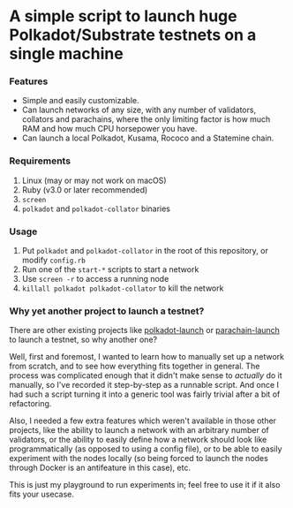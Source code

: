 # A simple script to launch huge Polkadot/Substrate testnets on a single machine

### Features

- Simple and easily customizable.
- Can launch networks of any size, with any number of validators, collators and parachains,
  where the only limiting factor is how much RAM and how much CPU horsepower you have.
- Can launch a local Polkadot, Kusama, Rococo and a Statemine chain.

### Requirements

1. Linux (may or may not work on macOS)
2. Ruby (v3.0 or later recommended)
3. `screen`
4. `polkadot` and `polkadot-collator` binaries

### Usage

1. Put `polkadot` and `polkadot-collator` in the root of this repository, or modify `config.rb`
2. Run one of the `start-*` scripts to start a network
3. Use `screen -r` to access a running node
4. `killall polkadot polkadot-collator` to kill the network

### Why yet another project to launch a testnet?

There are other existing projects like [polkadot-launch](https://github.com/paritytech/polkadot-launch)
or [parachain-launch](https://github.com/open-web3-stack/parachain-launch) to launch a testnet, so why another one?

Well, first and foremost, I wanted to learn how to manually set up a network from scratch, and to see how everything
fits together in general. The process was complicated enough that it didn't make sense to *actually* do it manually,
so I've recorded it step-by-step as a runnable script. And once I had such a script turning it into a generic tool
was fairly trivial after a bit of refactoring.

Also, I needed a few extra features which weren't available in those other projects, like the ability to launch
a network with an arbitrary number of validators, or the ability to easily define how a network should look like
programmatically (as opposed to using a config file), or to be able to easily experiment with the nodes locally
(so being forced to launch the nodes through Docker is an antifeature in this case), etc.

This is just my playground to run experiments in; feel free to use it if it also fits your usecase.
